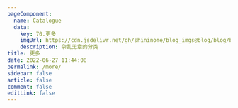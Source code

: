 ```yaml
---
pageComponent:
  name: Catalogue
  data:
    key: 70.更多
    imgUrl: https://cdn.jsdelivr.net/gh/shininome/blog_imgs@blog/blog/basic/more.png
    description: 杂乱无章的分类
title: 更多
date: 2022-06-27 11:44:08
permalink: /more/
sidebar: false
article: false
comment: false
editLink: false
---
```


